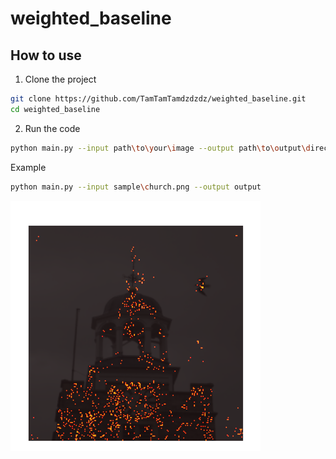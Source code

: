 # weighted_baseline
## How to use
1. Clone the project
```bash
git clone https://github.com/TamTamTamdzdzdz/weighted_baseline.git
cd weighted_baseline
```
2. Run the code
```bash
python main.py --input path\to\your\image --output path\to\output\directory
```

Example 
```bash
python main.py --input sample\church.png --output output
```
![Alt text](https://github.com/TamTamTamdzdzdz/weighted_baseline/blob/main/output/church_explained.png)
